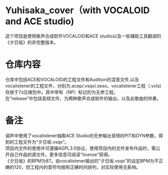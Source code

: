 # Yuhisaka_cover（with VOCALOID and ACE studio)
这个项目是使用歌声合成软件VOCALOID和ACE studio以及一些辅助工具翻调的《夕日坂》的非完整版本。  
# 仓库内容
仓库中包括ACE和VOCALOID的工程文件和Audition的混音文件,以及vocalistener的工程文件，分别为.acep/.vsqx/.sesx。vocalistener工程（.vcls)存放于7z压缩包中。其中带有（NP）标记的为无参工程。   
在“release”中包括音频文件，为两种歌声合成软件的输出，以及此歌曲的伴奏。    
# 备注
调声中使用了vocalistener抽取ACE Studio的无参输出音频的PIT和DYN参数，得到的工程文件为“夕日坂.vsqx”。  
项目内文件的使用许可遵循AGPL3.0协议，使用项目内的文件发布作品时，需公开自己作品的源文件。更多信息可阅读"license"获得。  
《夕日坂》的BPM为87。由vocalistener输出的“夕日坂.vsqx”的设定BPM为不正确的120，但工程内的音符均按照正确时间排列，对实际使用无影响。
